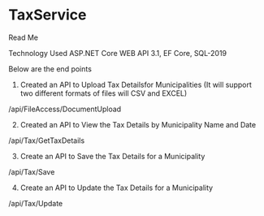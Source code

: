 # TaxService

Read Me
 

Technology Used ASP.NET Core WEB API 3.1, EF Core, SQL-2019
 
Below are the end points


1)  Created an API to Upload Tax Detailsfor Municipalities (It will support two different formats of files will CSV and EXCEL)


 /api/FileAccess/DocumentUpload
  

2) Created an API to View the Tax Details by Municipality Name and Date


/api/Tax/GetTaxDetails


3) Create an API to Save the Tax Details for a Municipality

/api/Tax/Save


4) Create an API to Update the Tax Details for a Municipality

/api/Tax/Update













